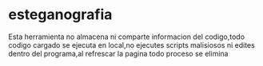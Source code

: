 # esteganografia

Esta herramienta no almacena ni comparte informacion del codigo,todo codigo cargado se ejecuta en local,no ejecutes scripts malisiosos ni edites dentro del programa,al refrescar la pagina todo proceso se elimina
